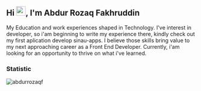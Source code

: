 ## Hi <img src="https://media.giphy.com/media/hvRJCLFzcasrR4ia7z/giphy.gif" width="25px"></a>, I'm Abdur Rozaq Fakhruddin

My Education and work experiences shaped in Technology. I've interest in developer, so i'am beginning to write my experience there, kindly check out my first aplication develop sinau-apps. I believe those skills bring value to my next approaching career as a Front End Developer. Currently, i'am looking for an opportunity to thrive on what i've learned.

### Statistic
<img align="left" src="https://github-readme-stats.vercel.app/api/top-langs?username=abdurrozaqf&layout=compact&theme=react&hide=php&langs_count=6" alt="abdurrozaqf" />
